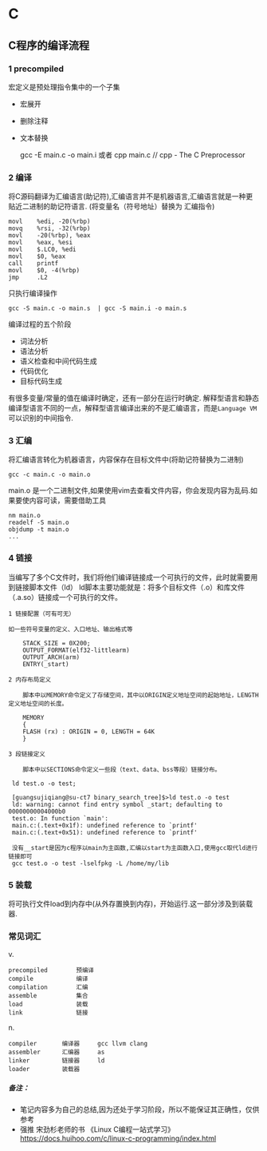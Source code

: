 # C

## C程序的编译流程

### 1  precompiled

宏定义是预处理指令集中的一个子集 

 - 宏展开
 - 删除注释
 - 文本替换
    
    gcc -E main.c -o main.i
    或者 cpp main.c   // cpp - The C Preprocessor

### 2   编译

将C源码翻译为汇编语言(助记符),汇编语言并不是机器语言,汇编语言就是一种更贴近二进制的助记符语言.
(将变量名（符号地址）替换为 汇编指令)
    
    movl    %edi, -20(%rbp)
    movq    %rsi, -32(%rbp)
    movl    -20(%rbp), %eax
    movl    %eax, %esi
    movl    $.LC0, %edi
    movl    $0, %eax
    call    printf
    movl    $0, -4(%rbp)
    jmp     .L2
    
只执行编译操作
    
    gcc -S main.c -o main.s  | gcc -S main.i -o main.s
    
编译过程的五个阶段
    
 - 词法分析
 - 语法分析
 - 语义检查和中间代码生成
 - 代码优化
 - 目标代码生成

有很多变量/常量的值在编译时确定，还有一部分在运行时确定.
解释型语言和静态编译型语言不同的一点，解释型语言编译出来的不是汇编语言，而是`Language VM`可以识别的中间指令.

### 3 汇编

将汇编语言转化为机器语言，内容保存在目标文件中(将助记符替换为二进制)

    gcc -c main.c -o main.o
   
main.o 是一个二进制文件,如果使用vim去查看文件内容，你会发现内容为乱码.如果要使内容可读，需要借助工具
    
    nm main.o
    readelf -S main.o
    objdump -t main.o
    ...

### 4 链接

当编写了多个C文件时，我们将他们编译链接成一个可执行的文件，此时就需要用到链接脚本文件（ld）
ld脚本主要功能就是：将多个目标文件（.o）和库文件（.a\.so）链接成一个可执行的文件。

    1 链接配置（可有可无）

    如一些符号变量的定义、入口地址、输出格式等

        STACK_SIZE = 0X200;
        OUTPUT_FORMAT(elf32-littlearm)
        OUTPUT_ARCH(arm)
        ENTRY(_start)

    2 内存布局定义

        脚本中以MEMORY命令定义了存储空间，其中以ORIGIN定义地址空间的起始地址，LENGTH定义地址空间的长度。

        MEMORY
        {
        FLASH (rx) : ORIGIN = 0, LENGTH = 64K
        }

    3 段链接定义

        脚本中以SECTIONS命令定义一些段（text、data、bss等段）链接分布。

     ld test.o -o test;

     [guangsujiqiang@su-ct7 binary_search_tree]$>ld test.o -o test
     ld: warning: cannot find entry symbol _start; defaulting to 00000000004000b0
     test.o: In function `main':
     main.c:(.text+0x1f): undefined reference to `printf'
     main.c:(.text+0x51): undefined reference to `printf'

     没有__start是因为c程序以main为主函数,汇编以start为主函数入口,使用gcc取代ld进行链接即可
     gcc test.o -o test -lselfpkg -L /home/my/lib


### 5   装载

将可执行文件load到内存中(从外存置换到内存)，开始运行.这一部分涉及到装载器.

### 常见词汇

v.

    precompiled        预编译
    compile            编译
    compilation        汇编
    assemble           集合
    load               装载
    link               链接

n.

    compiler       编译器     gcc llvm clang
    assembler      汇编器     as 
    linker         链接器     ld
    loader         装载器


##### 备注：

 - 笔记内容多为自己的总结,因为还处于学习阶段，所以不能保证其正确性，仅供参考
 - 强推 宋劲杉老师的书 《Linux C编程一站式学习》 https://docs.huihoo.com/c/linux-c-programming/index.html 
